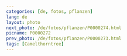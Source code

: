```yaml
---
categories: [de, fotos, pflanzen]
lang: de
layout: photo
next_photo: /de/fotos/pflanzen/P0000274.html
picname: P0000272
prev_photo: /de/fotos/pflanzen/P0000273.html
tags: [Camelthorntree]
---
```


